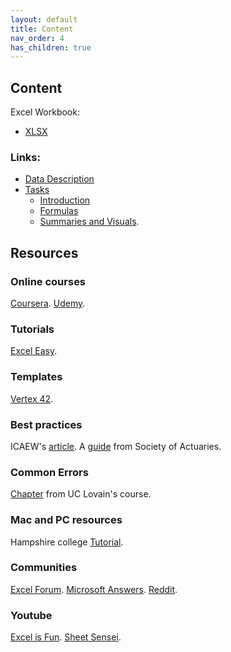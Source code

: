 ```yaml
---
layout: default
title: Content
nav_order: 4
has_children: true
---
```


## Content

Excel Workbook:
- [XLSX](https://github.com/ubc-library-rc/excel1/raw/main/content/Excel_data.xlsx)

### Links:
- [Data Description](./data-description.md)
- [Tasks](./tasks.md)
  - [Introduction](https://ubc-library-rc.github.io/excel1/content/tasks.html#introduction)
  - [Formulas](https://ubc-library-rc.github.io/excel1/content/tasks.html#formulas)
  - [Summaries and Visuals](https://ubc-library-rc.github.io/excel1/content/tasks.html#summaries-and-visuals). 
   
## Resources

### Online courses
[Coursera](https://www.coursera.org/specializations/excel). 
[Udemy](https://www.udemy.com/course/useful-excel-for-beginners/). 

### Tutorials
[Excel Easy](https://www.excel-easy.com/). 

### Templates
[Vertex 42](https://www.vertex42.com/ExcelTemplates/). 

### Best practices
ICAEW's [article](https://www.icaew.com/technical/technology/excel/twenty-principles). 
A [guide](https://www.soa.org/news-and-publications/newsletters/compact/2015/march/com-2015-iss53/excel-spreadsheets-best-practices/ ) from Society of Actuaries. 

### Common Errors
[Chapter](https://uclouvain-cbio.github.io/WSBIM1207/sec-dataorg.html) from UC Lovain's course. 

### Mac and PC resources
Hampshire college [Tutorial](https://www.hampshire.edu/it/excel-tips-for-mac-and-pc). 

### Communities
[Excel Forum](https://www.excelforum.com/). 
[Microsoft Answers](http://answers.microsoft.com/en-us/office/forum/excel?filter=answered&tab=question&status=all). 
[Reddit](https://www.reddit.com/r/excel/). 

### Youtube
[Excel is Fun](https://www.youtube.com/user/ExcelIsFun). 
[Sheet Sensei](https://www.youtube.com/c/SheetSensei/). 
